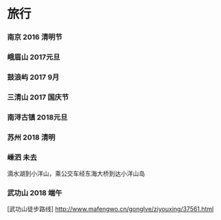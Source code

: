 # 旅行

### 南京 2016 清明节

### 峨眉山 2017元旦

### 鼓浪屿  2017 9月

### 三清山 2017 国庆节

### 南浔古镇 2018元旦

### 苏州 2018 清明

### 嵊泗 未去

滴水湖到小洋山，乘公交车经东海大桥到达小洋山岛

### 武功山 2018 端午
[武功山徒步路线] http://www.mafengwo.cn/gonglve/ziyouxing/37561.html
